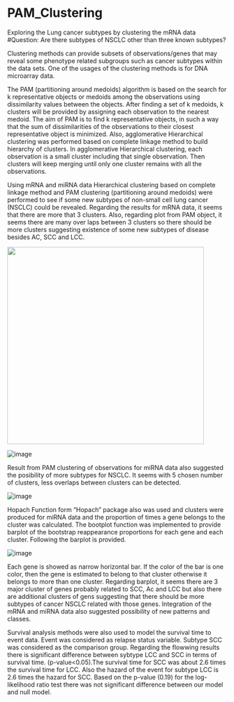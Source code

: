 # PAM_Clustering
Exploring the Lung cancer subtypes by clustering the mRNA data
#Question: Are there subtypes of NSCLC other than three known subtypes?

Clustering methods can provide subsets of observations/genes that may reveal some phenotype related subgroups such as cancer subtypes within the data sets. One of the usages of the clustering methods is for DNA microarray data. 

The PAM (partitioning around medoids) algorithm is based on the search for k representative objects or medoids among the observations using dissimilarity values between the objects. After finding a set of k medoids, k clusters will be provided by assigning each observation to the nearest medoid. The aim of PAM is to find k representative objects, in such a way that the sum of dissimilarities of the observations to their closest representative object is minimized. Also, agglomerative Hierarchical clustering was performed based on complete linkage method to build hierarchy of clusters. In agglomerative Hierarchical clustering, each observation is a small cluster including that single observation. Then clusters will keep merging until only one cluster remains with all the observations.


Using mRNA and miRNA data Hierarchical clustering based on complete linkage method and PAM clustering (partitioning around medoids) were performed to see if some new subtypes of non-small cell lung cancer (NSCLC) could be revealed. Regarding the results for mRNA data, it seems that there are more that 3 clusters. Also, regarding plot from PAM object, it seems there are many over laps between 3 clusters so there should be more clusters suggesting existence of some new subtypes of disease besides AC, SCC and LCC. 


<img src="https://user-images.githubusercontent.com/57342758/73779066-fdd07e80-4740-11ea-86d7-cf2d888c7a93.png" width="450" height="450">


![image](https://user-images.githubusercontent.com/57342758/73779589-cb735100-4741-11ea-937f-9bfc2903c0a3.png)

Result from PAM clustering of observations for miRNA data also suggested the posibility of more subtypes for NSCLC. It seems with 5 chosen number of clusters, less overlaps between clusters can be detected.

![image](https://user-images.githubusercontent.com/57342758/73779537-b8f91780-4741-11ea-8641-5b29a25f438a.png)


Hopach Function form “Hopach” package also was used and clusters were produced for miRNA data and the proportion of times a gene belongs to the cluster was calculated. The bootplot function was implemented to provide barplot of the bootstrap reappearance proportions for each gene and each cluster. Following the barplot is provided. 

![image](https://user-images.githubusercontent.com/57342758/73779672-ed6cd380-4741-11ea-953b-e46cec60f13c.png)

Each gene is showed as narrow horizontal bar. If the color of the bar is one color, then the gene is estimated to belong to that cluster otherwise it belongs to more than one cluster. Regarding barplot, it seems there are 3 major cluster of genes probably related to SCC, Ac and LCC but also there are additional clusters of gens suggesting that there should be more subtypes of cancer NSCLC related with those genes. Integration of the mRNA and miRNA data also suggested possibility of new patterns and classes. 

Survival analysis methods were also used to model the survival time to event data. Event was considered as relapse status variable. Subtype SCC was considered as the comparison group. Regarding the flowwing results there is significant difference between sybtype LCC and SCC in terms of survival time. (p-value<0.05).The survival time for SCC was about 2.6 times the survival time for LCC. Also the hazard of the event for subtype LCC is 2.6 times the hazard for SCC. Based on the p-value (0.19) for the log-likelihood ratio test there was not significant difference between our model and null model. 


